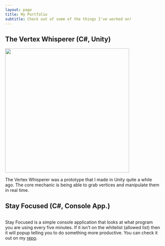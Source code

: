 ```yaml
---
layout: page
title: My Portfolio
subtitle: Check out of some of the things I've worked on!
---
```



## The Vertex Whisperer (C#, Unity)

<img src="https://i.imgur.com/IZzWRvk.gif" width="400" height="400" />

The Vertex Whisperer was a prototype that I made in Unity quite a while ago. The core mechanic is being able to grab vertices and manipulate them in real time.
<br/>

## Stay Focused (C#, Console App.)

<img src="{{ 'assets/img/StayFocused.jpg' | relative_url }}" alt="" />

Stay Focused is a simple console application that looks at what program you are using every five minutes. If it isn't on the whitelist (allowed list) then it will popup telling you to do something more productive. You can check it out on my [repo](https://github.com/ElysRealm/Stay-Focused).